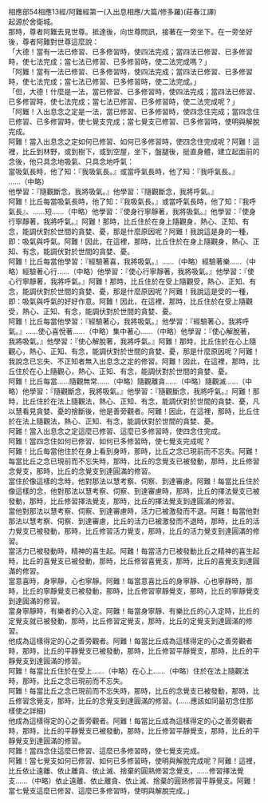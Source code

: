 相應部54相應13經/阿難經第一(入出息相應/大篇/修多羅)(莊春江譯)  
起源於舍衛城。  
那時，尊者阿難去見世尊。抵達後，向世尊問訊，接著在一旁坐下。在一旁坐好後，尊者阿難對世尊這麼說：  
「大德！當有一法已修習、已多修習時，使四法完成；當四法已修習、已多修習時，使七法完成；當七法已修習、已多修習時，使二法完成嗎？」  
「阿難！當有一法已修習、已多修習時，使四法完成；當四法已修習、已多修習時，使七法完成；當七法已修習、已多修習時，使二法完成。」  
「但，大德！什麼是一法，當已修習、已多修習時，使四法完成；當四法已修習、已多修習時，使七法完成；當七法已修習、已多修習時，使二法完成呢？」  
「阿難！入出息念之定是一法，當已修習、已多修習時，使四念住完成；當四念住已修習、已多修習時，使七覺支完成；當七覺支已修習、已多修習時，使明與解脫完成。  
阿難！當入出息念之定如何已修習、如何已多修習時，使四念住完成呢？阿難！這裡，比丘到林野，或到樹下，或到空屋，坐下，盤腿後，挺直身體，建立起面前的念後，他只具念地吸氣、只具念地呼氣：  
當吸氣長時，他了知：『我吸氣長。』或當呼氣長時，他了知：『我呼氣長。』  
……（中略）  
他學習：『隨觀斷念，我將吸氣。』他學習：『隨觀斷念，我將呼氣。』  
阿難！比丘每當吸氣長時，他了知：『我吸氣長。』或當呼氣長時，他了知：『我呼氣長』、……短……（中略）他學習：『使身行寧靜著，我將吸氣。』他學習：『使身行寧靜著，我將呼氣。』阿難！那時，比丘住於在身上隨觀身，熱心、正知、有念，能調伏對於世間的貪婪、憂，那是什麼原因呢？阿難！我說這是身的一種，即：吸氣與呼氣。阿難！因此，在這裡，那時，比丘住於在身上隨觀身，熱心、正知、有念，能調伏對於世間的貪婪、憂。  
阿難！比丘每當他學習：『經驗著喜，我將吸氣。』……（中略）經驗著樂……（中略）經驗著心行……（中略）他學習：『使心行寧靜著，我將吸氣。』他學習：『使心行寧靜著，我將呼氣。』阿難！那時，比丘住於在受上隨觀受，熱心、正知、有念，能調伏對於世間的貪婪、憂，那是什麼原因呢？阿難！我說這是受的一種，即：吸氣與呼氣的好好作意。阿難！因此，在這裡，那時，比丘住於在受上隨觀受，熱心、正知、有念，能調伏對於世間的貪婪、憂。  
阿難！比丘每當他學習：『經驗著心，我將吸氣。』他學習：『經驗著心，我將呼氣。』……使心喜悅著……（中略）集中著心……（中略）他學習：『使心解脫著，我將吸氣。』他學習：『使心解脫著，我將呼氣。』阿難！那時，比丘住於在心上隨觀心，熱心、正知、有念，能調伏對於世間的貪婪、憂，那是什麼原因呢？阿難！我說念已忘失、不正知者無入出息念之定的修習。阿難！因此，在這裡，那時，比丘住於在心上隨觀心，熱心、正知、有念，能調伏對於世間的貪婪、憂。  
阿難！比丘每當……隨觀無常……（中略）隨觀離貪……（中略）隨觀滅……（中略）他學習：『隨觀斷念，我將吸氣。』他學習：『隨觀斷念，我將呼氣。』阿難！那時，比丘住於在法上隨觀法，熱心、正知、有念，能調伏對於世間的貪婪、憂，凡以慧看見貪婪、憂的捨斷後，他是善旁觀者。阿難！因此，在這裡，那時，比丘住於在法上隨觀法，熱心、正知、有念，能調伏對於世間的貪婪、憂。  
阿難！當入出息念之定這麼已修習、這麼已多修習時，使四念住完成。  
阿難！當四念住如何已修習、如何已多修習時，使七覺支完成呢？  
阿難！比丘每當他住於在身上看到身時，那時，比丘之念已現前而不忘失。阿難！每當比丘之念已現前而不忘失時，那時，比丘的念覺支已被發動，那時，比丘修習念覺支，那時，比丘的念覺支到達圓滿的修習。  
當住於像這樣的念時，他對那法以慧考察、伺察、到達審慮。阿難！每當比丘住於像這樣的念，他對那法以慧考察、伺察、到達審慮時，那時，比丘的擇法覺支已被發動，那時，比丘修習擇法覺支，那時，比丘的擇法覺支到達圓滿的修習。  
當他對那法以慧考察、伺察、到達審慮時，活力已被激發而不退。阿難！每當他對那法以慧考察、伺察、到達審慮，比丘的活力已被激發而不退時，那時，比丘的活力覺支已被發動，那時，比丘修習活力覺支，那時，比丘的活力覺支到達圓滿的修習。  
當活力已被發動時，精神的喜生起。阿難！每當活力已被發動比丘之精神的喜生起時，比丘的喜覺支已被發動，那時，比丘修習喜覺支，那時，比丘的喜覺支到達圓滿的修習。  
當意喜時，身寧靜，心也寧靜。阿難！每當意喜比丘的身寧靜、心也寧靜時，那時，比丘的寧靜覺支已被發動，那時，比丘修習寧靜覺支，那時，比丘的寧靜覺支到達圓滿的修習。  
當身寧靜時，有樂者的心入定。阿難！每當身寧靜、有樂比丘的心入定時，比丘的定覺支就已被發動，那時，比丘修習定覺支，那時，比丘的定覺支到達圓滿的修習。  
他成為這樣得定的心之善旁觀者。阿難！每當比丘成為這樣得定的心之善旁觀者時，那時，比丘的平靜覺支已被發動，那時，比丘修習平靜覺支，那時，比丘的平靜覺支到達圓滿的修習。  
阿難！每當比丘住於在受上……（中略）在心上……（中略）住於在法上隨觀法時，那時，比丘之念已現前而不忘失。  
阿難！每當比丘之念已現前而不忘失時，那時，比丘的念覺支已被發動，那時，比丘修習念覺支，那時，比丘的念覺支到達圓滿的修習。(……應該如同最初念住那樣使之詳細)  
他成為這樣得定的心之善旁觀者。阿難！每當比丘成為這樣得定的心之善旁觀者時，那時，比丘的平靜覺支已被發動，那時，比丘修習平靜覺支，那時，比丘的平靜覺支到達圓滿的修習。  
阿難！當四念住這麼已修習、這麼已多修習時，使七覺支完成。  
阿難！當七覺支如何已修習、如何已多修習時，使明與解脫完成呢？阿難！這裡，比丘依止遠離、依止離貪、依止滅、捨棄的圓熟修習念覺支，……修習擇法覺支……（中略）依止遠離、依止離貪、依止滅、捨棄的圓熟修習平靜覺支。阿難！當七覺支這麼已修習、這麼已多修習時，使明與解脫完成。」  
  
  
